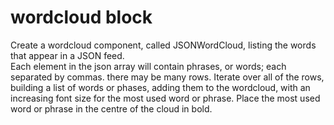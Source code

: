 # wordcloud block

Create a wordcloud component, called JSONWordCloud, listing the words that appear in a JSON feed.  
Each element in the json array will contain phrases, or words; each separated by commas. there may be many rows.
Iterate over all of the rows, building a list of words or phases,  adding them to the wordcloud, with an increasing font size for the most used word or phrase.
Place the most used word or phrase in the centre of the cloud in bold.
